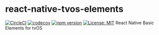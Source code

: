 # react-native-tvos-elements
[![CircleCI](https://circleci.com/gh/cyanideio/react-native-tvos-elements/tree/dev.svg?style=shield)](https://circleci.com/gh/cyanideio/react-native-tvos-elements/tree/dev) [![codecov](https://codecov.io/gh/cyanideio/react-native-tvos-elements/branch/dev/graph/badge.svg)](https://codecov.io/gh/cyanideio/react-native-tvos-elements) [![npm version](https://badge.fury.io/js/react-native-tvos-elements.svg)](https://badge.fury.io/js/react-native-tvos-elements) [![License: MIT](https://img.shields.io/badge/License-MIT-yellow.svg)](https://opensource.org/licenses/MIT)
React Native Basic Elements for tvOS
